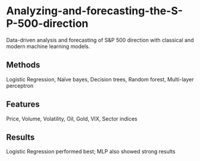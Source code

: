 # Analyzing-and-forecasting-the-S-P-500-direction
Data-driven analysis and forecasting of S&amp;P 500 direction with classical and modern machine learning models.
## Methods
Logistic Regression, Naïve bayes, Decision trees, Random forest, Multi-layer perceptron
## Features
Price, Volume, Volatility, Oil, Gold, VIX, Sector indices
## Results
Logistic Regression performed best; MLP also showed strong results
